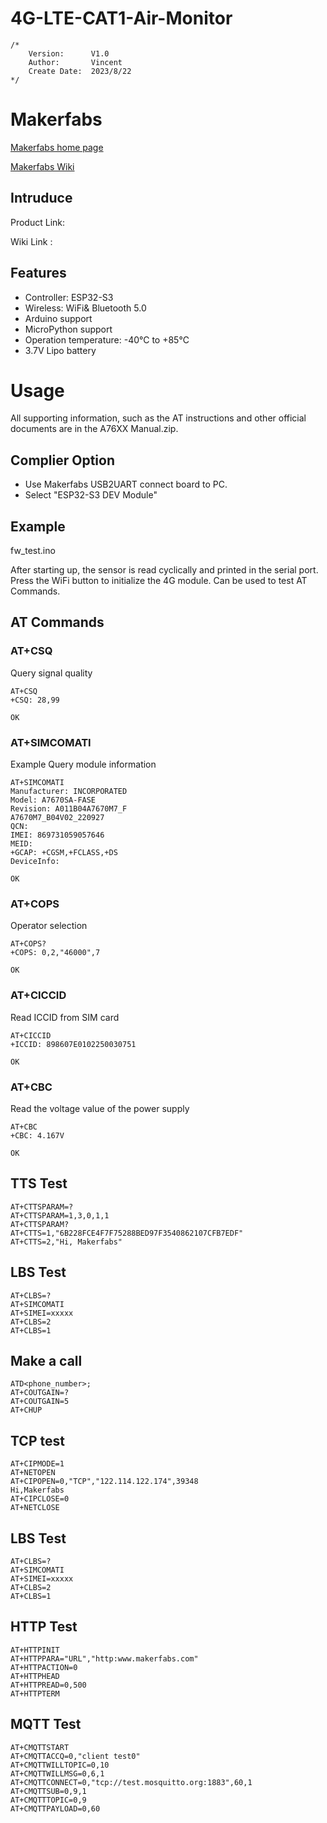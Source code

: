 # 4G-LTE-CAT1-Air-Monitor

```
/* 
    Version:      V1.0
    Author:       Vincent
    Create Date:  2023/8/22
*/
```

# Makerfabs

[Makerfabs home page](https://www.makerfabs.com/)

[Makerfabs Wiki](https://wiki.makerfabs.com/)

## Intruduce

Product Link:[]()

Wiki Link : []()


## Features

- Controller: ESP32-S3
- Wireless: WiFi& Bluetooth 5.0
- Arduino support
- MicroPython support
- Operation temperature: -40℃ to +85℃
- 3.7V Lipo battery



# Usage

All supporting information, such as the AT instructions and other official documents are in the A76XX Manual.zip.

## Complier Option

- Use Makerfabs USB2UART connect board to PC.
- Select "ESP32-S3 DEV Module"

## Example

fw_test.ino

After starting up, the sensor is read cyclically and printed in the serial port.
Press the WiFi button to initialize the 4G module.
Can be used to test AT Commands.

## AT Commands

### AT+CSQ

Query signal quality

```
AT+CSQ
+CSQ: 28,99

OK

```

### AT+SIMCOMATI

Example Query module information


```
AT+SIMCOMATI
Manufacturer: INCORPORATED
Model: A7670SA-FASE
Revision: A011B04A7670M7_F
A7670M7_B04V02_220927
QCN:
IMEI: 869731059057646
MEID:
+GCAP: +CGSM,+FCLASS,+DS
DeviceInfo:

OK

```

### AT+COPS

Operator selection

```
AT+COPS?
+COPS: 0,2,"46000",7

OK

```

### AT+CICCID

Read ICCID from SIM card

```
AT+CICCID
+ICCID: 898607E0102250030751

OK

```

### AT+CBC

Read the voltage value of the power supply

```
AT+CBC
+CBC: 4.167V

OK

```

## TTS Test

```
AT+CTTSPARAM=? 
AT+CTTSPARAM=1,3,0,1,1 
AT+CTTSPARAM?
AT+CTTS=1,"6B228FCE4F7F75288BED97F3540862107CFB7EDF" 
AT+CTTS=2,"Hi, Makerfabs"

```

## LBS Test

```
AT+CLBS=? 
AT+SIMCOMATI
AT+SIMEI=xxxxx 
AT+CLBS=2 
AT+CLBS=1
```

## Make a call

```
ATD<phone_number>;
AT+COUTGAIN=?
AT+COUTGAIN=5
AT+CHUP 
```
## TCP test

```
AT+CIPMODE=1
AT+NETOPEN
AT+CIPOPEN=0,"TCP","122.114.122.174",39348
Hi,Makerfabs
AT+CIPCLOSE=0
AT+NETCLOSE
```
## LBS Test

```
AT+CLBS=? 
AT+SIMCOMATI
AT+SIMEI=xxxxx 
AT+CLBS=2 
AT+CLBS=1
```
## HTTP Test

```
AT+HTTPINIT
AT+HTTPPARA="URL","http:www.makerfabs.com"
AT+HTTPACTION=0
AT+HTTPHEAD
AT+HTTPREAD=0,500
AT+HTTPTERM
```

## MQTT Test

```
AT+CMQTTSTART
AT+CMQTTACCQ=0,"client test0"
AT+CMQTTWILLTOPIC=0,10
AT+CMQTTWILLMSG=0,6,1
AT+CMQTTCONNECT=0,"tcp://test.mosquitto.org:1883",60,1
AT+CMQTTSUB=0,9,1
AT+CMQTTTOPIC=0,9
AT+CMQTTPAYLOAD=0,60
```